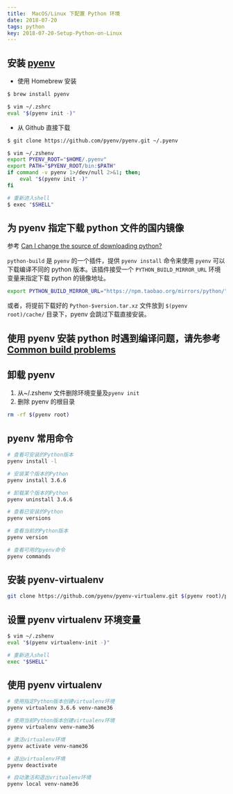```yaml
---
title:  MacOS/Linux 下配置 Python 环境
date: 2018-07-20
tags: python
key: 2018-07-20-Setup-Python-on-Linux
---
```


## 安装 [pyenv](https://github.com/pyenv/pyenv)

- 使用 Homebrew 安装

```zsh
$ brew install pyenv

$ vim ~/.zshrc
eval "$(pyenv init -)"
```

- 从 Github 直接下载

```zsh
$ git clone https://github.com/pyenv/pyenv.git ~/.pyenv

$ vim ~/.zshenv
export PYENV_ROOT="$HOME/.pyenv"
export PATH="$PYENV_ROOT/bin:$PATH"
if command -v pyenv 1>/dev/null 2>&1; then;
    eval "$(pyenv init -)"
fi

# 重新进入shell
$ exec "$SHELL"
```

## 为 pyenv 指定下载 python 文件的国内镜像

参考 [Can I change the source of downloading python?](https://github.com/pyenv/pyenv/issues/18)

`python-build` 是 `pyenv` 的一个插件，提供 `pyenv install` 命令来使用 `pyenv` 可以下载编译不同的 python 版本。该插件接受一个 `PYTHON_BUILD_MIRROR_URL` 环境变量来指定下载 python 的镜像地址。

```zsh
export PYTHON_BUILD_MIRROR_URL="https://npm.taobao.org/mirrors/python/"
```

或者，将提前下载好的 `Python-$version.tar.xz` 文件放到 `$(pyenv root)/cache/` 目录下，pyenv 会跳过下载直接安装。

## 使用 pyenv 安装 python 时遇到编译问题，请先参考[Common build problems](https://github.com/pyenv/pyenv/wiki/Common-build-problems)

## 卸载 pyenv

1. 从~/.zshenv 文件删除环境变量及`pyenv init`
2. 删除 pyenv 的根目录

```zsh
rm -rf $(pyenv root)
```

## pyenv 常用命令

```zsh
# 查看可安装的Python版本
pyenv install -l

# 安装某个版本的Python
pyenv install 3.6.6

# 卸载某个版本的Python
pyenv uninstall 3.6.6

# 查看已安装的Python
pyenv versions

# 查看当前的Python版本
pyenv version

# 查看可用的pyenv命令
pyenv commands
```

## 安装 pyenv-virtualenv

```zsh
git clone https://github.com/pyenv/pyenv-virtualenv.git $(pyenv root)/plugins/pyenv-virtualenv
```

## 设置 pyenv virtualenv 环境变量

```zsh
$ vim ~/.zshenv
eval "$(pyenv virtualenv-init -)"

# 重新进入shell
exec "$SHELL"
```

## 使用 pyenv virtualenv

```zsh
# 使用指定Python版本创建virtualenv环境
pyenv virtualenv 3.6.6 venv-name36

# 使用当前Python版本创建virtualenv环境
pyenv virtualenv venv-name36

# 激活virtualenv环境
pyenv activate venv-name36

# 退出virtualenv环境
pyenv deactivate

# 自动激活和退出vritualenv环境
pyenv local venv-name36
```